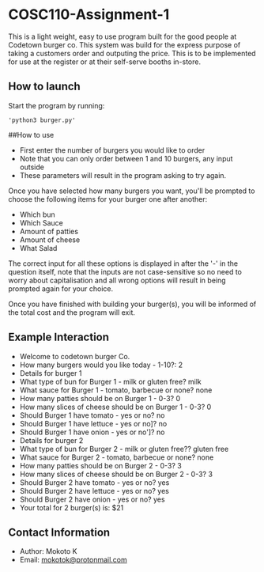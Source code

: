 # COSC110-Assignment-1


This is a light weight, easy to use program built for the good people at 
Codetown burger co. This system was build for the express purpose of taking
a customers order and outputing the price. This is to be implemented for 
use at the register or at their self-serve booths in-store.

## How to launch
Start the program by running: 
```
'python3 burger.py'
```

##How to use
- First enter the number of burgers you would like to order
- Note that you can only order between 1 and 10 burgers, any input outside
- These parameters will result in the program asking to try again.

Once you have selected how many burgers you want, you'll be prompted to 
choose the following items for your burger one after another:
- Which bun 
- Which Sauce
- Amount of patties
- Amount of cheese
- What Salad

The correct input for all these options is displayed in after the '-' in the
question itself, note that the inputs are not case-sensitive so no need to
worry about capitalisation and all wrong options will result in being prompted 
again for your choice.

Once you have finished with building your burger(s), you will be
informed of the total cost and the program will exit.


## Example Interaction

- Welcome to codetown burger Co.
- How many burgers would you like today - 1-10?: 2
- Details for burger  1
- What type of bun for Burger 1 - milk or gluten free? milk
- What sauce for Burger 1 - tomato, barbecue or none? none
- How many patties should be on Burger 1 - 0-3? 0
- How many slices of cheese should be on Burger 1 - 0-3?  0
- Should Burger 1 have tomato - yes or no? no
- Should Burger 1 have lettuce - yes or no]? no
- Should Burger 1 have onion - yes or no']? no
- Details for burger  2
- What type of bun for Burger 2 - milk or gluten free?? gluten free
- What sauce for Burger 2 - tomato, barbecue or none? none
- How many patties should be on Burger 2 - 0-3? 3
- How many slices of cheese should be on Burger 2 - 0-3?  3
- Should Burger 2 have tomato - yes or no? yes
- Should Burger 2 have lettuce - yes or no? yes
- Should Burger 2 have onion - yes or no? yes
- Your total for 2 burger(s) is: $21


## Contact Information
- Author: Mokoto K
- Email: mokotok@protonmail.com
